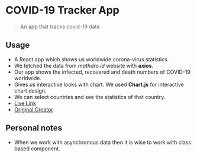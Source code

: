 # COVID-19 Tracker App
> An app that tracks covid-19 data 

## Usage 

- A React app which shows us worldwide corona-virus statistics. 
- We fetched the data from _mathdro.id_ website with **axios**.
- Our app shows the infected, recovered and death numbers of COVID-19 worldwide. 
- Gives us interactive looks with chart. We used **Chart.js** for interactive chart design. 
- We can select countries and see the statistics of that country. 
- [Live Link](https://mfsiat.github.io/covid-19-tracker/)
- [Original Creator](https://www.youtube.com/watch?v=khJlrj3Y6Ls)


## Personal notes 

- When we work with asynchronous data then it is wise to work with class based component.